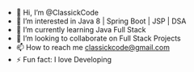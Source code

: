 - 👋 Hi, I’m @ClassickCode
- 👀 I’m interested in Java 8 | Spring Boot | JSP | DSA
- 🌱 I’m currently learning Java Full Stack
- 💞️ I’m looking to collaborate on Full Stack Projects
- 📫 How to reach me classickcode@gmail.com
- ⚡ Fun fact: I love Developing 

<!---
ClassickCode/ClassickCode is a ✨ special ✨ repository because its `README.md` (this file) appears on your GitHub profile.
You can click the Preview link to take a look at your changes.
--->
